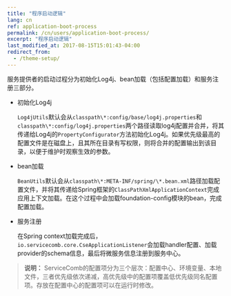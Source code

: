 ```yaml
---
title: "程序启动逻辑"
lang: cn
ref: application-boot-process
permalink: /cn/users/application-boot-process/
excerpt: "程序启动逻辑"
last_modified_at: 2017-08-15T15:01:43-04:00
redirect_from:
  - /theme-setup/
---
```


服务提供者的启动过程分为初始化Log4j、bean加载（包括配置加载）和服务注册三部分。

* 初始化Log4j

   `Log4jUtils`默认会从`classpath\*:config/base/log4j.properties`和`classpath\*:config/log4j.properties`两个路径读取log4j配置并合并，将其传递给Log4j的`PropertyConfigurator`方法初始化Log4j。如果优先级最高的配置文件是在磁盘上，且其所在目录有写权限，则将合并的配置输出到该目录，以便于维护时观察生效的参数。

* bean加载

   `BeanUtils`默认会从`classpath\*:META-INF/spring/\*.bean.xml`路径加载配置文件，并将其传递给Spring框架的`ClassPathXmlApplicationContext`完成应用上下文加载。在这个过程中会加载foundation-config模块的bean，完成配置加载。

* 服务注册

   在Spring context加载完成后，`io.servicecomb.core.CseApplicationListener`会加载handler配置、加载provider的schema信息，最后将微服务信息注册到服务中心。

> **说明：**
> ServiceComb的配置项分为三个层次：配置中心、环境变量、本地文件，三者优先级依次递减，高优先级中的配置项覆盖低优先级同名配置项。存放在配置中心的配置项可以在运行时修改。
